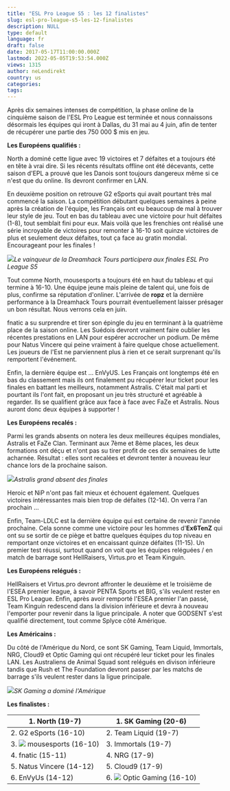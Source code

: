 ```yaml
---
title: "ESL Pro League S5 : les 12 finalistes"
slug: esl-pro-league-s5-les-12-finalistes
description: NULL
type: default
language: fr
draft: false
date: 2017-05-17T11:00:00.000Z
lastmod: 2022-05-05T19:53:54.000Z
views: 1315
author: neLendirekt
country: us
categories:
tags:
---
```

Après dix semaines intenses de compétition, la phase online de la cinquième saison de l'ESL Pro League est terminée et nous connaissons désormais les équipes qui iront à Dallas, du 31 mai au 4 juin, afin de tenter de récupérer une partie des 750 000 $ mis en jeu.

**Les Européens qualifiés :**

North a dominé cette ligue avec 19 victoires et 7 défaites et a toujours été en tête à vrai dire. Si les récents résultats offline ont été décevants, cette saison d'EPL a prouvé que les Danois sont toujours dangereux même si ce n'est que du online. Ils devront confirmer en LAN.

En deuxième position on retrouve G2 eSports qui avait pourtant très mal commencé la saison. La compétition débutant quelques semaines à peine après la création de l'équipe, les Français ont eu beaucoup de mal à trouver leur style de jeu. Tout en bas du tableau avec une victoire pour huit défaites (1-8), tout semblait fini pour eux. Mais voilà que les frenchies ont réalisé une série incroyable de victoires pour remonter à 16-10 soit quinze victoires de plus et seulement deux défaites, tout ça face au gratin mondial. Encourageant pour les finales !

![](/storage/images/591c22a6dee76_g2-dh-tourspng.png)_Le vainqueur de la Dreamhack Tours participera aux finales ESL Pro League S5_

Tout comme North, mousesports a toujours été en haut du tableau et qui termine à 16-10\. Une équipe jeune mais pleine de talent qui, une fois de plus, confirme sa réputation d'onliner. L'arrivée de **ropz** et la dernière performance à la Dreamhack Tours pourrait éventuellement laisser présager un bon résultat. Nous verrons cela en juin.

fnatic a su surprendre et tirer son épingle du jeu en terminant à la quatrième place de la saison online. Les Suédois devront vraiment faire oublier les récentes prestations en LAN pour espérer accrocher un podium. De même pour Natus Vincere qui peine vraiment à faire quelque chose actuellement. Les joueurs de l'Est ne parviennent plus à rien et ce serait surprenant qu'ils remportent l'événement.

Enfin, la dernière équipe est ... EnVyUS. Les Français ont longtemps été en bas du classement mais ils ont finalement pu récupérer leur ticket pour les finales en battant les meilleurs, notamment Astralis. C'était mal parti et pourtant ils l'ont fait, en proposant un jeu très structuré et agréable à regarder. Ils se qualifient grâce aux face à face avec FaZe et Astralis. Nous auront donc deux équipes à supporter !

**Les Européens recalés :**

Parmi les grands absents on notera les deux meilleures équipes mondiales, Astralis et FaZe Clan. Terminant aux 7ème et 8ème places, les deux formations ont déçu et n'ont pas su tirer profit de ces dix semaines de lutte acharnée. Résultat : elles sont recalées et devront tenter à nouveau leur chance lors de la prochaine saison.

![](/storage/images/591c239505ec9_astralisjpg.jpg)_Astralis grand absent des finales_

Heroic et NiP n'ont pas fait mieux et échouent également. Quelques victoires intéressantes mais bien trop de défaites (12-14). On verra l'an prochain ...

Enfin, Team-LDLC est la dernière équipe qui est certaine de revenir l'année prochaine. Cela sonne comme une victoire pour les hommes d'**Ex6TenZ** qui ont su se sortir de ce piège et battre quelques équipes du top niveau en remportant onze victoires et en encaissant quinze défaites (11-15). Un premier test réussi, surtout quand on voit que les équipes reléguées / en match de barrage sont HellRaisers, Virtus.pro et Team Kinguin.

**Les Européens relégués :**

HellRaisers et Virtus.pro devront affronter le deuxième et le troisième de l'ESEA premier league, à savoir PENTA Sports et BIG, s'ils veulent rester en ESL Pro League. Enfin, après avoir remporté l'ESEA premier l'an passé, Team Kinguin redescend dans la division inférieure et devra à nouveau l'emporter pour revenir dans la ligue principale. A noter que GODSENT s'est qualifié directement, tout comme Splyce côté Amérique.

**Les Américains :**

Du côté de l'Amérique du Nord, ce sont SK Gaming, Team Liquid, Immortals, NRG, Cloud9 et Optic Gaming qui ont récupéré leur ticket pour les finales LAN. Les Australiens de Animal Squad sont relégués en divison inférieure tandis que Rush et The Foundation devront passer par les matchs de barrage s'ils veulent rester dans la ligue principale.

![](/storage/images/591c243f51dab_sk-gamingpng.png)_SK Gaming a dominé l'Amérique_

**Les finalistes :**

| 1\. North (19-7)                                                                   | 1\. SK Gaming (20-6)                                                            |
| ---------------------------------------------------------------------------------- | ------------------------------------------------------------------------------- |
| 2\. G2 eSports (16-10)                                                             | 2\. Team Liquid (19-7)                                                          |
| 3\. ![](/storage/countries/flag/europe_flag_580d21b984714.gif) mousesports (16-10) | 3\. Immortals (19-7)                                                            |
| 4\. fnatic (15-11)                                                                 | 4\. NRG (17-9)                                                                  |
| 5\. Natus Vincere (14-12)                                                          | 5\. Cloud9 (17-9)                                                               |
| 6\. EnVyUs (14-12)                                                                 | 6\. ![](/storage/countries/flag/na_flag_58176583b5a4d.png) Optic Gaming (16-10) |
